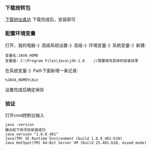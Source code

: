 ### 下载按转包
[下载地址直达](https://download.oracle.com/otn/java/jdk/8u401-b10/4d245f941845490c91360409ecffb3b4/jdk-8u401-windows-x64.exe)
下载完成后，安装即可


### 配置环境变量
打开，我的电脑-》高级系统设置-》高级-》环境变量-》系统变量-》新建:
```
变量名:JAVA_HOME
变量值: C:\Program Files\Java\jdk-1.8    //需要填写具体的安装目录
```
在系统变量-》Path下面新增一条记录:
```
%JAVA_HOME%\bin
```
设置完成后确定保存

### 验证
打开cmd控制台输入
```
java -version
输出如下命令则安装成功
java version "1.8.0_401"
Java(TM) SE Runtime Environment (build 1.8.0_401-b10)
Java HotSpot(TM) 64-Bit Server VM (build 25.401-b10, mixed mode)
```

